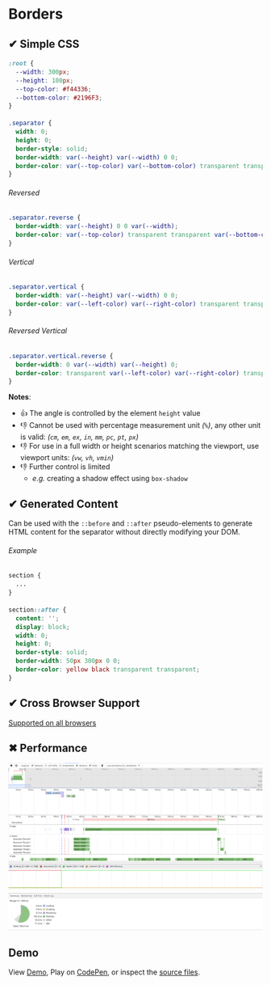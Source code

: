 # Borders

## ✔ Simple CSS

```css
:root {
  --width: 300px;
  --height: 100px;
  --top-color: #f44336;
  --bottom-color: #2196F3;
}

.separator {
  width: 0;
  height: 0;
  border-style: solid;
  border-width: var(--height) var(--width) 0 0;
  border-color: var(--top-color) var(--bottom-color) transparent transparent;
}
```

###### Reversed

```css
.separator.reverse {
  border-width: var(--height) 0 0 var(--width);
  border-color: var(--top-color) transparent transparent var(--bottom-color);
}
```

###### Vertical

```css
.separator.vertical {
  border-width: var(--height) var(--width) 0 0;
  border-color: var(--left-color) var(--right-color) transparent transparent;
}
```

###### Reversed Vertical

```css
.separator.vertical.reverse {
  border-width: 0 var(--width) var(--height) 0;
  border-color: transparent var(--left-color) var(--right-color) transparent;
}
```

**Notes**:

- 👍 The angle is controlled by the element `height` value
- 👎 Cannot be used with percentage measurement unit _(`%`)_, any other unit is valid: _(`cm`, `em`, `ex`, `in`, `mm`, `pc`, `pt`, `px`)_
- 👎 For use in a full width or height scenarios matching the viewport, use viewport units: _(`vw`, `vh`, `vmin`)_
- 👎 Further control is limited
  - _e.g._ creating a shadow effect using `box-shadow`

## ✔ Generated Content

Can be used with the `::before` and `::after` pseudo-elements to generate HTML content for the separator without directly modifying your DOM.

###### Example

```css
section {
  ...
}

section::after {
  content: '';
  display: block;
  width: 0;
  height: 0;
  border-style: solid;
  border-width: 50px 300px 0 0;
  border-color: yellow black transparent transparent;
}
```

## ✔ Cross Browser Support

[Supported on all browsers](http://caniuse.com/#search=border-color)

## ✖ Performance

![](performance.png)

## Demo

View [Demo][demo], Play on [CodePen][pen], or inspect the [source files](style.css).

[demo]: https://raw.githack.com/ahmadnassri/css-diagonal-separators/master/borders/index.html
[pen]: http://codepen.io/ahmadnassri/pen/eBabKo
